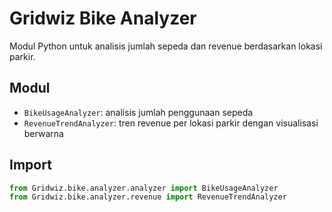 # Gridwiz Bike Analyzer

Modul Python untuk analisis jumlah sepeda dan revenue berdasarkan lokasi parkir.

## Modul
- `BikeUsageAnalyzer`: analisis jumlah penggunaan sepeda
- `RevenueTrendAnalyzer`: tren revenue per lokasi parkir dengan visualisasi berwarna

## Import
```python
from Gridwiz.bike.analyzer.analyzer import BikeUsageAnalyzer
from Gridwiz.bike.analyzer.revenue import RevenueTrendAnalyzer
```
